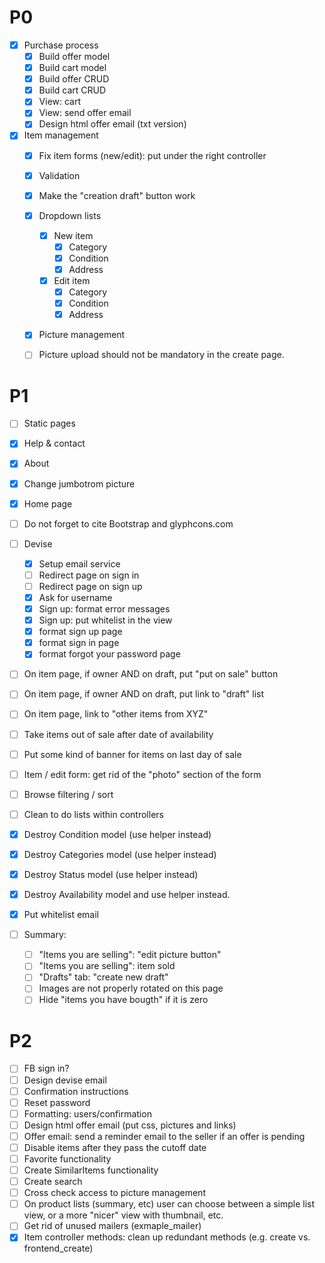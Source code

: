 # P0
- [x] Purchase process
  - [x] Build offer model
  - [x] Build cart model
  - [x] Build offer CRUD
  - [x] Build cart CRUD
  - [x] View: cart
  - [x] View: send offer email
  - [x] Design html offer email (txt version)

- [x] Item management
  - [x] Fix item forms (new/edit): put under the right controller
  - [x] Validation
  - [x] Make the "creation draft" button work
  - [x] Dropdown lists
    -[x] New item
      -[x] Category
      -[x] Condition
      -[x] Address
    -[x] Edit item
      -[x] Category
      -[x] Condition
      -[x] Address
  - [x] Picture management

  - [ ] Picture upload should not be mandatory in the create page.

# P1
- [ ] Static pages
 - [x] Help & contact
 - [x] About
 - [x] Change jumbotrom picture
 - [x] Home page
 - [ ] Do not forget to cite Bootstrap and glyphcons.com

- [ ] Devise
  - [x] Setup email service
  - [ ] Redirect page on sign in
  - [ ] Redirect page on sign up
  - [x] Ask for username
  - [x] Sign up: format error messages
  - [x] Sign up: put whitelist in the view
  - [x] format sign up page
  - [x] format sign in page
  - [x] format forgot your password page

- [ ] On item page, if owner AND on draft, put "put on sale" button
- [ ] On item page, if owner AND on draft, put link to "draft" list
- [ ] On item page, link to "other items from XYZ"
- [ ] Take items out of sale after date of availability
- [ ] Put some kind of banner for items on last day of sale
- [ ] Item / edit form: get rid of the "photo" section of the form
- [ ] Browse filtering / sort
- [ ] Clean to do lists within controllers
- [x] Destroy Condition model (use helper instead)
- [x] Destroy Categories model (use helper instead)
- [x] Destroy Status model (use helper instead)
- [x] Destroy Availability model and use helper instead.
- [x] Put whitelist email
- [ ] Summary:
  - [ ] "Items you are selling": "edit picture button"
  - [ ] "Items you are selling": item sold
  - [ ] "Drafts" tab: "create new draft"
  - [ ] Images are not properly rotated on this page
  - [ ] Hide "items you have bougth" if it is zero

# P2
- [ ] FB sign in?
- [ ] Design devise email
 - [ ] Confirmation instructions
 - [ ] Reset password
- [ ] Formatting: users/confirmation
- [ ] Design html offer email (put css, pictures and links)
- [ ] Offer email: send a reminder email to the seller if an offer is pending
- [ ] Disable items after they pass the cutoff date
- [ ] Favorite functionality
- [ ] Create SimilarItems functionality
- [ ] Create search
- [ ] Cross check access to picture management
- [ ] On product lists (summary, etc) user can choose between a simple list view, or a more "nicer" view with thumbnail, etc.
- [ ] Get rid of unused mailers (exmaple_mailer)
- [x] Item controller methods: clean up redundant methods (e.g. create vs. frontend_create)
